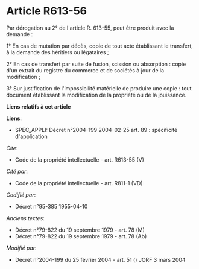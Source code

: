 # Article R613-56

Par dérogation au 2° de l'article R. 613-55, peut être produit avec la demande : 

1° En cas de mutation par décès, copie de tout acte établissant le transfert, à la demande des héritiers ou légataires ; 

2° En cas de transfert par suite de fusion, scission ou absorption : copie d'un extrait du registre du commerce et de
sociétés à jour de la modification ; 

3° Sur justification de l'impossibilité matérielle de produire une copie : tout document établissant la modification de la
propriété ou de la jouissance.

**Liens relatifs à cet article**

**Liens**:

  - SPEC_APPLI: Décret n°2004-199 2004-02-25 art. 89 : spécificité d'application

_Cite_:

  - Code de la propriété intellectuelle - art. R613-55 (V)

_Cité par_:

  - Code de la propriété intellectuelle - art. R811-1 (VD)

_Codifié par_:

  - Décret n°95-385 1955-04-10

_Anciens textes_:

  - Décret n°79-822 du 19 septembre 1979 - art. 78 (M)
  - Décret n°79-822 du 19 septembre 1979 - art. 78 (Ab)

_Modifié par_:

  - Décret n°2004-199 du 25 février 2004 - art. 51 () JORF 3 mars 2004
